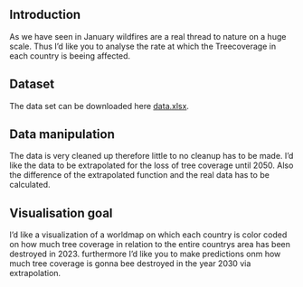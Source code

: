 ## Introduction

As we have seen in January wildfires are a real thread to nature on a
huge scale. Thus I’d like you to analyse the rate at which the
Treecoverage in each country is beeing affected.

## Dataset

The data set can be downloaded here
[data.xlsx](https://gfw2-data.s3.amazonaws.com/country-pages/country_stats/download/gfw_2023_statistics_summary_v30102024.xlsx).

## Data manipulation

The data is very cleaned up therefore little to no cleanup has to be
made. I’d like the data to be extrapolated for the loss of tree coverage
until 2050. Also the difference of the extrapolated function and the
real data has to be calculated.

## Visualisation goal

I’d like a visualization of a worldmap on which each country is color
coded on how much tree coverage in relation to the entire countrys area
has been destroyed in 2023. furthermore I’d like you to make predictions
onm how much tree coverage is gonna bee destroyed in the year 2030 via
extrapolation.

